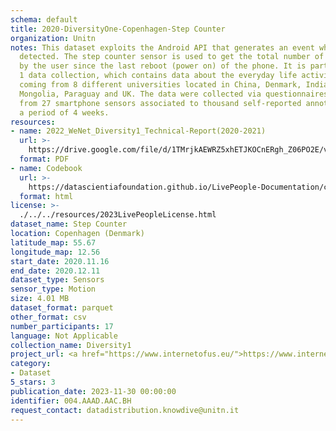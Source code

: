 ```yaml
---
schema: default
title: 2020-DiversityOne-Copenhagen-Step Counter
organization: Unitn
notes: This dataset exploits the Android API that generates an event when a step is
  detected. The step counter sensor is used to get the total number of steps taken
  by the user since the last reboot (power on) of the phone. It is part of Wenet Diversity
  1 data collection, which contains data about the everyday life activities of students
  coming from 8 different universities located in China, Denmark, India, Italy, Mexico,
  Mongolia, Paraguay and UK. The data were collected via questionnaires, data coming
  from 27 smartphone sensors associated to thousand self-reported annotations over
  a period of 4 weeks.
resources:
- name: 2022_WeNet_Diversity1_Technical-Report(2020-2021)
  url: >-
    https://drive.google.com/file/d/1TMrjkAEWRZ5xhETJKOCnERgh_Z06PO2E/view?usp=drive_link
  format: PDF
- name: Codebook
  url: >-
    https://datascientiafoundation.github.io/LivePeople-Documentation/codebooks/2020_DV1_Copenhagen_stepcounter.html
  format: html
license: >-
  ./../../resources/2023LivePeopleLicense.html
dataset_name: Step Counter
location: Copenhagen (Denmark)
latitude_map: 55.67
longitude_map: 12.56
start_date: 2020.11.16
end_date: 2020.12.11
dataset_type: Sensors
sensor_type: Motion
size: 4.01 MB
dataset_format: parquet
other_format: csv
number_participants: 17
language: Not Applicable
collection_name: Diversity1
project_url: <a href="https://www.internetofus.eu/">https://www.internetofus.eu/</a>
category:
- Dataset
5_stars: 3
publication_date: 2023-11-30 00:00:00
identifier: 004.AAAD.AAC.BH
request_contact: datadistribution.knowdive@unitn.it
---
```

